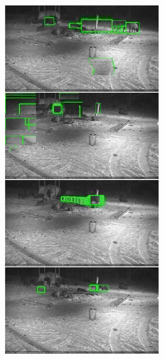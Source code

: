 ![20210122-174731-175736](in2/20210122/20210122-174731-175736_0_.jpg)
![20210122-175742-180746](in2/20210122/20210122-175742-180746_0_.jpg)
![20210122-180752-181757](in2/20210122/20210122-180752-181757_0_.jpg)
![20210122-181803-182807](in2/20210122/20210122-181803-182807_0_.jpg)
